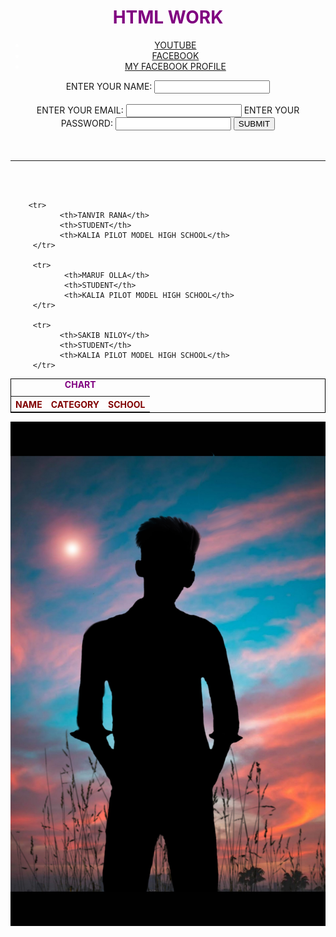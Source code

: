 


<head>
	<title>HTML BESIC</title>

<div style="text-align:center; color:white">

<h1 style="color:purple">
HTML WORK
</h1>

<ul>
      <li><a href="https://www.youtube.com">YOUTUBE</a></li>
      <li><a href="https://www.facebook.com">FACEBOOK</a></li>
      <li><a href="https://www.facebook.com/tanvir.rana.18488">MY FACEBOOK PROFILE</a></li>
</ul>

</div>


<div style="text-align:center">
   <form>      
             ENTER YOUR NAME: <input type="text"/>
<br><br>
             ENTER YOUR EMAIL: <input type="email"/>
             ENTER YOUR PASSWORD: <input type="text"/>
        <button type="submit">SUBMIT</button>
   </form>
</div>

<br>
<br>
<hr>
<br>
<br>


<div>


   <table style="width:100%;border:1px solid black;color:maroon">
     <caption style="color:purple"><b>CHART</b></caption>
       <tr>
              <th>NAME</th>
              <th>CATEGORY</th>
               <th>SCHOOL</th>
       </tr>

        <tr>
               <th>TANVIR RANA</th>
               <th>STUDENT</th>
               <th>KALIA PILOT MODEL HIGH SCHOOL</th>
         </tr>

         <tr>
                <th>MARUF OLLA</th>
                <th>STUDENT</th>
                <th>KALIA PILOT MODEL HIGH SCHOOL</th>
         </tr>

         <tr>
               <th>SAKIB NILOY</th>
               <th>STUDENT</th>
               <th>KALIA PILOT MODEL HIGH SCHOOL</th>
         </tr>

 </table>

</div>

<img src="cad0acc2-c433-422b-9d5f-b37b1339d751.png"/>

